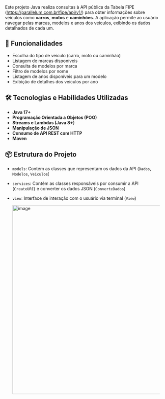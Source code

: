 
Este projeto Java realiza consultas à API pública da Tabela FIPE (https://parallelum.com.br/fipe/api/v1/) para obter informações sobre veículos como **carros**, **motos** e **caminhões**. A aplicação permite ao usuário navegar pelas marcas, modelos e anos dos veículos, exibindo os dados detalhados de cada um.

## 📌 Funcionalidades

- Escolha do tipo de veículo (carro, moto ou caminhão)
- Listagem de marcas disponíveis
- Consulta de modelos por marca
- Filtro de modelos por nome
- Listagem de anos disponíveis para um modelo
- Exibição de detalhes dos veículos por ano

## 🛠️ Tecnologias e Habilidades Utilizadas

- **Java 17+**
- **Programação Orientada a Objetos (POO)**
- **Streams e Lambdas (Java 8+)**
- **Manipulação de JSON**
- **Consumo de API REST com HTTP**
- **Maven**

## 📦 Estrutura do Projeto

- `models`: Contém as classes que representam os dados da API (`Dados`, `Modelos`, `Veiculos`)
- `services`: Contém as classes responsáveis por consumir a API (`CreateURI`) e converter os dados JSON (`ConverteDados`)
- `view`: Interface de interação com o usuário via terminal (`View`)

  <img width="1772" height="613" alt="image" src="https://github.com/user-attachments/assets/76c90f8f-a96b-4ab3-8a3c-f98bf56b5084" />

